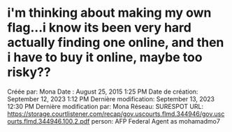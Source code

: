 # i'm thinking about making my own flag...i know its been very hard actually finding one online, and then i have to buy it online, maybe too risky??

Créée par: Mona
Date : August 25, 2015 1:25 PM
Date de création: September 12, 2023 1:12 PM
Dernière modification: September 13, 2023 12:30 PM
Dernière modification par: Mona
Réseau: SURESPOT
URL: https://storage.courtlistener.com/recap/gov.uscourts.flmd.344946/gov.uscourts.flmd.344946.100.2.pdf
person: AFP Federal Agent as mohamadmo7